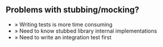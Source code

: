<!SLIDE bullets full-page problems>

## Problems with stubbing/mocking? ##

* <span class="bullet">»</span> Writing tests is more time consuming
* <span class="bullet">»</span> Need to know stubbed library internal implementations
* <span class="bullet">»</span> Need to write an integration test first

<script>
$(".problems").bind("showoff:next", function (event) {
  var li_1 = $(event.target).find("ul li:first");
  if (li_1.css("text-decoration") === "none") {
        event.preventDefault();
        li_1.css({textDecoration: "line-through"})
      }
});
</script>
